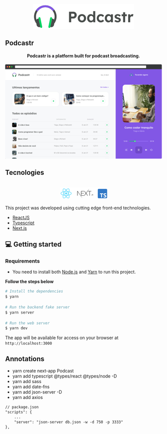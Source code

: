 <div align="center">
  <img src=".github/podcastr-logo.svg" alt="Podcastr logo">
</div>

## Podcastr

<h4 align="center">
  Podcastr is a platform built for podcast broadcasting.
</h4>

![Podcastr preview](.github/app-preview.png)

## Tecnologies

<div align="center">
  <br />
  <img src=".github/tech-logos.png" alt="Technologies used">
</div>

This project was developed using cutting edge front-end technologies.


- [ReactJS](https://reactjs.org/)
- [Typescript](https://www.typescriptlang.org/)
- [Next.js](https://nextjs.org/)

## 💻 Getting started

### Requirements

- You need to install both [Node.js](https://nodejs.org/en/download/) and [Yarn](https://yarnpkg.com/) to run this project.

**Follow the steps below**

```bash
# Install the dependencies
$ yarn

# Run the backend fake server
$ yarn server

# Run the web server
$ yarn dev
```

The app will be available for access on your browser at `http://localhost:3000`

## Annotations

- yarn create next-app Podcast
- yarn add typescript @types/react @types/node -D
- yarn add sass
- yarn add date-fns
- yarn add json-server -D
- yarn add axios
```
// package.json
"scripts": {
    ...
    "server": "json-server db.json -w -d 750 -p 3333"
},
```